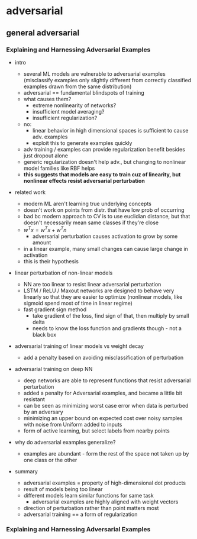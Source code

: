 # adversarial
## general adversarial
### Explaining and Harnessing Adversarial Examples
- intro
    - several ML models are vulnerable to adversarial examples (misclassify examples only slightly different from correctly classified examples drawn from the same distribution)
    - adversarial == fundamental blindspots of training
    - what causes them?
        - extreme nonlinearity of networks?
        - insufficient model averaging?
        - insufficient regularization?
    - no:
        - linear behavior in high dimensional spaces is sufficient to cause adv. examples
        - exploit this to generate examples quickly
    - adv training / examples can provide regularization benefit besides just dropout alone
    - generic regularization doesn't help adv., but changing to nonlinear model families like RBF helps
    - **this suggests that models are easy to train cuz of linearity, but nonlinear effects resist adversarial perturbation**

- related work
    - modern ML aren't learning true underlying concepts
    - doesn't work on points from distr. that have low prob of occurring
    - bad bc modern approach to CV is to use euclidian distance, but that doesn't necessarily mean same classes if they're close
    - $w^Tx = w^Tx + w^Tn$
        - adversarial perturbation causes activation to grow by some amount
    - in a linear example, many small changes can cause large change in activation
    - this is their hypothesis
- linear perturbation of non-linear models
    - NN are too linear to resist linear adversarial perturbation
    - LSTM / ReLU / Maxout networks are designed to behave very linearly so that they are easier to optimize (nonlinear models, like sigmoid spend most of time in linear regime)
    - fast gradient sign method
        - take gradient of the loss, find sign of that, then multiply by small delta
        - needs to know the loss function and gradients though - not a black box
- adversarial training of linear models vs weight decay
    - add a penalty based on avoiding misclassification of perturbation
- adversarial training on deep NN
    - deep networks are able to represent functions that resist adversarial perturbation
    - added a penalty for Adversarial examples, and became a little bit resistant
    - can be seen as minimizing worst case error when data is perturbed by an adversary
    - minimizing an upper bound on expected cost over noisy samples with noise from Uniform added to inputs
    - form of active learning, but select labels from nearby points
- why do adversarial examples generalize?
    - examples are abundant - form the rest of the space not taken up by one class or the other
- summary
    - adversarial examples = property of high-dimensional dot products
    - result of models being too linear
    - different models learn similar functions for same task
        - adversarial examples are highly aligned with weight vectors
    - direction of perturbation rather than point matters most
    - adversarial training == a form of regularization


### Explaining and Harnessing Adversarial Examples
